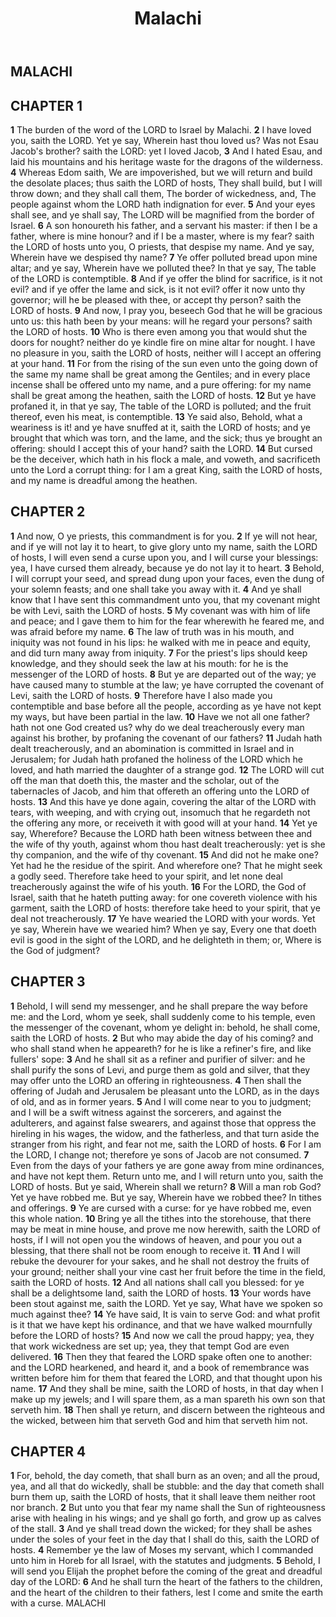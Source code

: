 ﻿---
title: Malachi
weight: 39
---

## MALACHI


## CHAPTER 1
**1** The burden of the word of the LORD to Israel by Malachi.
**2** I have loved you, saith the LORD. Yet ye say, Wherein hast thou loved us? Was not Esau Jacob's brother? saith the LORD: yet I loved Jacob,
**3** And I hated Esau, and laid his mountains and his heritage waste for the dragons of the wilderness.
**4** Whereas Edom saith, We are impoverished, but we will return and build the desolate places; thus saith the LORD of hosts, They shall build, but I will throw down; and they shall call them, The border of wickedness, and, The people against whom the LORD hath indignation for ever.
**5** And your eyes shall see, and ye shall say, The LORD will be magnified from the border of Israel.
**6** A son honoureth his father, and a servant his master: if then I be a father, where is mine honour? and if I be a master, where is my fear? saith the LORD of hosts unto you, O priests, that despise my name. And ye say, Wherein have we despised thy name?
**7** Ye offer polluted bread upon mine altar; and ye say, Wherein have we polluted thee? In that ye say, The table of the LORD is contemptible.
**8** And if ye offer the blind for sacrifice, is it not evil? and if ye offer the lame and sick, is it not evil? offer it now unto thy governor; will he be pleased with thee, or accept thy person? saith the LORD of hosts.
**9** And now, I pray you, beseech God that he will be gracious unto us: this hath been by your means: will he regard your persons? saith the LORD of hosts.
**10** Who is there even among you that would shut the doors for nought? neither do ye kindle fire on mine altar for nought. I have no pleasure in you, saith the LORD of hosts, neither will I accept an offering at your hand.
**11** For from the rising of the sun even unto the going down of the same my name shall be great among the Gentiles; and in every place incense shall be offered unto my name, and a pure offering: for my name shall be great among the heathen, saith the LORD of hosts.
**12** But ye have profaned it, in that ye say, The table of the LORD is polluted; and the fruit thereof, even his meat, is contemptible.
**13** Ye said also, Behold, what a weariness is it! and ye have snuffed at it, saith the LORD of hosts; and ye brought that which was torn, and the lame, and the sick; thus ye brought an offering: should I accept this of your hand? saith the LORD.
**14** But cursed be the deceiver, which hath in his flock a male, and voweth, and sacrificeth unto the Lord a corrupt thing: for I am a great King, saith the LORD of hosts, and my name is dreadful among the heathen.

## CHAPTER 2
**1** And now, O ye priests, this commandment is for you.
**2** If ye will not hear, and if ye will not lay it to heart, to give glory unto my name, saith the LORD of hosts, I will even send a curse upon you, and I will curse your blessings: yea, I have cursed them already, because ye do not lay it to heart.
**3** Behold, I will corrupt your seed, and spread dung upon your faces, even the dung of your solemn feasts; and one shall take you away with it.
**4** And ye shall know that I have sent this commandment unto you, that my covenant might be with Levi, saith the LORD of hosts.
**5** My covenant was with him of life and peace; and I gave them to him for the fear wherewith he feared me, and was afraid before my name.
**6** The law of truth was in his mouth, and iniquity was not found in his lips: he walked with me in peace and equity, and did turn many away from iniquity.
**7** For the priest's lips should keep knowledge, and they should seek the law at his mouth: for he is the messenger of the LORD of hosts.
**8** But ye are departed out of the way; ye have caused many to stumble at the law; ye have corrupted the covenant of Levi, saith the LORD of hosts.
**9** Therefore have I also made you contemptible and base before all the people, according as ye have not kept my ways, but have been partial in the law.
**10** Have we not all one father? hath not one God created us? why do we deal treacherously every man against his brother, by profaning the covenant of our fathers?
**11** Judah hath dealt treacherously, and an abomination is committed in Israel and in Jerusalem; for Judah hath profaned the holiness of the LORD which he loved, and hath married the daughter of a strange god.
**12** The LORD will cut off the man that doeth this, the master and the scholar, out of the tabernacles of Jacob, and him that offereth an offering unto the LORD of hosts.
**13** And this have ye done again, covering the altar of the LORD with tears, with weeping, and with crying out, insomuch that he regardeth not the offering any more, or receiveth it with good will at your hand.
**14** Yet ye say, Wherefore? Because the LORD hath been witness between thee and the wife of thy youth, against whom thou hast dealt treacherously: yet is she thy companion, and the wife of thy covenant.
**15** And did not he make one? Yet had he the residue of the spirit. And wherefore one? That he might seek a godly seed. Therefore take heed to your spirit, and let none deal treacherously against the wife of his youth.
**16** For the LORD, the God of Israel, saith that he hateth putting away: for one covereth violence with his garment, saith the LORD of hosts: therefore take heed to your spirit, that ye deal not treacherously.
**17** Ye have wearied the LORD with your words. Yet ye say, Wherein have we wearied him? When ye say, Every one that doeth evil is good in the sight of the LORD, and he delighteth in them; or, Where is the God of judgment?

## CHAPTER 3
**1** Behold, I will send my messenger, and he shall prepare the way before me: and the Lord, whom ye seek, shall suddenly come to his temple, even the messenger of the covenant, whom ye delight in: behold, he shall come, saith the LORD of hosts.
**2** But who may abide the day of his coming? and who shall stand when he appeareth? for he is like a refiner's fire, and like fullers' sope:
**3** And he shall sit as a refiner and purifier of silver: and he shall purify the sons of Levi, and purge them as gold and silver, that they may offer unto the LORD an offering in righteousness.
**4** Then shall the offering of Judah and Jerusalem be pleasant unto the LORD, as in the days of old, and as in former years.
**5** And I will come near to you to judgment; and I will be a swift witness against the sorcerers, and against the adulterers, and against false swearers, and against those that oppress the hireling in his wages, the widow, and the fatherless, and that turn aside the stranger from his right, and fear not me, saith the LORD of hosts.
**6** For I am the LORD, I change not; therefore ye sons of Jacob are not consumed.
**7** Even from the days of your fathers ye are gone away from mine ordinances, and have not kept them. Return unto me, and I will return unto you, saith the LORD of hosts. But ye said, Wherein shall we return?
**8** Will a man rob God? Yet ye have robbed me. But ye say, Wherein have we robbed thee? In tithes and offerings.
**9** Ye are cursed with a curse: for ye have robbed me, even this whole nation.
**10** Bring ye all the tithes into the storehouse, that there may be meat in mine house, and prove me now herewith, saith the LORD of hosts, if I will not open you the windows of heaven, and pour you out a blessing, that there shall not be room enough to receive it.
**11** And I will rebuke the devourer for your sakes, and he shall not destroy the fruits of your ground; neither shall your vine cast her fruit before the time in the field, saith the LORD of hosts.
**12** And all nations shall call you blessed: for ye shall be a delightsome land, saith the LORD of hosts.
**13** Your words have been stout against me, saith the LORD. Yet ye say, What have we spoken so much against thee?
**14** Ye have said, It is vain to serve God: and what profit is it that we have kept his ordinance, and that we have walked mournfully before the LORD of hosts?
**15** And now we call the proud happy; yea, they that work wickedness are set up; yea, they that tempt God are even delivered.
**16** Then they that feared the LORD spake often one to another: and the LORD hearkened, and heard it, and a book of remembrance was written before him for them that feared the LORD, and that thought upon his name.
**17** And they shall be mine, saith the LORD of hosts, in that day when I make up my jewels; and I will spare them, as a man spareth his own son that serveth him.
**18** Then shall ye return, and discern between the righteous and the wicked, between him that serveth God and him that serveth him not.

## CHAPTER 4
**1** For, behold, the day cometh, that shall burn as an oven; and all the proud, yea, and all that do wickedly, shall be stubble: and the day that cometh shall burn them up, saith the LORD of hosts, that it shall leave them neither root nor branch.
**2** But unto you that fear my name shall the Sun of righteousness arise with healing in his wings; and ye shall go forth, and grow up as calves of the stall.
**3** And ye shall tread down the wicked; for they shall be ashes under the soles of your feet in the day that I shall do this, saith the LORD of hosts.
**4** Remember ye the law of Moses my servant, which I commanded unto him in Horeb for all Israel, with the statutes and judgments.
**5** Behold, I will send you Elijah the prophet before the coming of the great and dreadful day of the LORD:
**6** And he shall turn the heart of the fathers to the children, and the heart of the children to their fathers, lest I come and smite the earth with a curse.
MALACHI